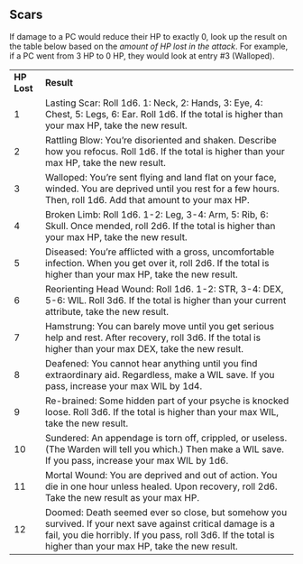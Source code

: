 ## Scars

If damage to a PC would reduce their HP to exactly 0, look up the result on the table below based on the _amount of HP lost in the attack_. For example, if a PC went from 3 HP to 0 HP, they would look at entry #3 (Walloped). 

|             |                                                                                                                                                                                                                           |
| ----------- | ------------------------------------------------------------------------------------------------------------------------------------------------------------------------------------------------------------------------- |
| **HP Lost** | **Result**                                                                                                                                                                                                                |
| 1           | Lasting Scar: Roll 1d6. 1: Neck, 2: Hands, 3: Eye, 4: Chest, 5: Legs, 6: Ear. Roll 1d6. If the total is higher than your max HP, take the new result.                                                                     |
| 2           | Rattling Blow: You’re disoriented and shaken. Describe how you refocus. Roll 1d6. If the total is higher than your max HP, take the new result.                                                                           |
| 3           | Walloped: You’re sent flying and land flat on your face, winded. You are deprived until you rest for a few hours. Then, roll 1d6. Add that amount to your max HP.                                                         |
| 4           | Broken Limb: Roll 1d6. 1-2: Leg, 3-4: Arm, 5: Rib, 6: Skull. Once mended, roll 2d6. If the total is higher than your max HP, take the new result.                                                                         |
| 5           | Diseased: You’re afflicted with a gross, uncomfortable infection. When you get over it, roll 2d6. If the total is higher than your max HP, take the new result.                                                           |
| 6           | Reorienting Head Wound: Roll 1d6. 1-2: STR, 3-4: DEX, 5-6: WIL. Roll 3d6. If the total is higher than your current attribute, take the new result.                                                                        |
| 7           | Hamstrung: You can barely move until you get serious help and rest. After recovery, roll 3d6. If the total is higher than your max DEX, take the new result.                                                              |
| 8           | Deafened: You cannot hear anything until you find extraordinary aid. Regardless, make a WIL save. If you pass, increase your max WIL by 1d4.                                                                              |
| 9           | Re-brained: Some hidden part of your psyche is knocked loose. Roll 3d6. If the total is higher than your max WIL, take the new result.                                                                                    |
| 10          | Sundered: An appendage is torn off, crippled, or useless. (The Warden will tell you which.) Then make a WIL save. If you pass, increase your max WIL by 1d6.                                                              |
| 11          | Mortal Wound: You are deprived and out of action. You die in one hour unless healed. Upon recovery, roll 2d6. Take the new result as your max HP.                                                                         |
| 12          | Doomed: Death seemed ever so close, but somehow you survived. If your next save against critical damage is a fail, you die horribly. If you pass, roll 3d6. If the total is higher than your max HP, take the new result. |

